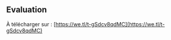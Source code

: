 Evaluation
--------------------------------
À télécharger sur : [https://we.tl/t-gSdcv8qdMC](https://we.tl/t-gSdcv8qdMC)